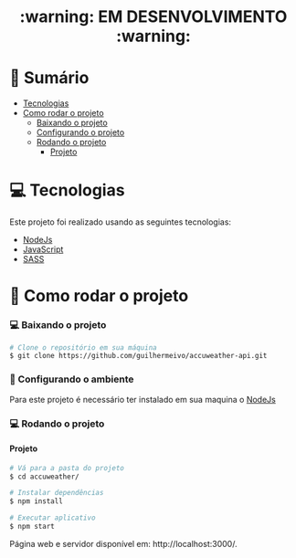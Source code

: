 <div align="center">
    <h1>:warning: EM DESENVOLVIMENTO :warning:</h1>
</div>

# :scroll: Sumário

- [Tecnologias](#computer-tecnologias)
- [Como rodar o projeto](#construction_worker-como-rodar-o-projeto)
    - [Baixando o projeto](#computer-baixando-o-projeto)
    - [Configurando o projeto](#wrench-configurando-o-ambiente)
    - [Rodando o projeto](#computer-rodando-o-projeto)
        - [Projeto](#Projeto)

# :computer: Tecnologias

Este projeto foi realizado usando as seguintes tecnologias:

<ul>
  <li><a href="https://nodejs.org/en/docs/">NodeJs</a></li>
  <li><a href="https://www.javascript.com/">JavaScript</a></li>
  <li><a href="https://sass-lang.com/">SASS</a></li>
</ul>

# :construction_worker: Como rodar o projeto

### :computer: Baixando o projeto

```bash
# Clone o repositório em sua máquina
$ git clone https://github.com/guilhermeivo/accuweather-api.git
```

### :wrench: Configurando o ambiente

Para este projeto é necessário ter instalado em sua maquina o <a href="https://nodejs.org/en/">NodeJs</a>


### :computer: Rodando o projeto

#### Projeto

```bash
# Vá para a pasta do projeto
$ cd accuweather/

# Instalar dependências
$ npm install

# Executar aplicativo
$ npm start
```

Página web e servidor disponível em: http://localhost:3000/.
